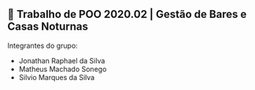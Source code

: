 ## :rocket: Trabalho de POO 2020.02 | Gestão de Bares e Casas Noturnas

Integrantes do grupo:
- Jonathan Raphael da Silva
- Matheus Machado Sonego
- Silvio Marques da Silva
